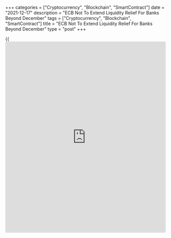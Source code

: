 +++
categories = ["Cryptocurrency", "Blockchain", "SmartContract"]
date = "2021-12-17"
description = "ECB Not To Extend Liquidity Relief For Banks Beyond December"
tags = ["Cryptocurrency", "Blockchain", "SmartContract"]
title = "ECB Not To Extend Liquidity Relief For Banks Beyond December"
type = "post"
+++

{{<iframe id="large-banner" src="https://www.bounty.group/#slide=19.0" width="100%" height="600" scrolling="no" style="border: 0px solid rgb(216, 221, 230); border-radius: 3px;">}}

The European Central Bank said Friday it will not extend liquidity
relief for banks that was provided during the [coronavirus][1] pandemic,
beyond December as [policy](https://www.fintechee.com/policy/)makers assessed that they have ample liquidity
buffers that can be used to support the [economy][2].  
  
The liquidity relief measure allowed banks to operate with a liquidity
coverage ratio below 100 percent.

A bank's liquidity coverage ratio is the relationship between its buffer
of high-quality liquid assets and the cash outflows it may face over a
30-day period of liquidity stress.  
  
During normal times, banks are expected to maintain a liquidity coverage
ratio of above 100 percent so they can use that buffer in the event of
liquidity stress.  
  
This means a bank's highly liquid assets must at least match the
liquidity it would expect to leave the bank within 30 days in a stress
situation, the ECB said.  
  
The central bank now expects all banks to maintain a liquidity coverage
ratio of above 100 percent January 1, 2022.  
  
The aggregate liquidity coverage ratio of banks under direct ECB
supervision currently stands at about 170 percent, up from about 140
percent before the Covid-19 pandemic.

For comments and feedback [contact](https://www.playgroundfx.com/contact/): editorial@rtt[news](https://www.letsplayfx.com/blog/forex-news-website/).com

[Economic News][2]

 **What parts of the world are seeing the best (and worst) economic
performances lately? Click[here][3] to check out our [Econ Scorecard][3]
and find out! See up-to-the-moment [ranking](https://www.playgroundfx.com/blog/crypto-exchange-ranking/)s for the best and worst
performers in [GDP][4], [unemployment rate][5], [inflation][6] and much
more.**

   1. www.rtt[news](https://www.letsplayfx.com/blog/forex-news-website/).com/list/coronavirus.aspx
   2. www.rtt[news](https://www.letsplayfx.com/blog/forex-news-website/).com/Content/EconomicNews.aspx
   3. www.rtt[news](https://www.letsplayfx.com/blog/forex-news-website/).com/economic-scorecard/world-rank/PPI/highest-performance.aspx
   4. www.rtt[news](https://www.letsplayfx.com/blog/forex-news-website/).com/economic-scorecard/world-rank/GDP/highest-performance.aspx
   5. www.rtt[news](https://www.letsplayfx.com/blog/forex-news-website/).com/economic-scorecard/world-rank/unemployment-rate/lowest-performance.aspx
   6. www.rtt[news](https://www.letsplayfx.com/blog/forex-news-website/).com/economic-scorecard/world-rank/CPI/highest-performance.aspx
